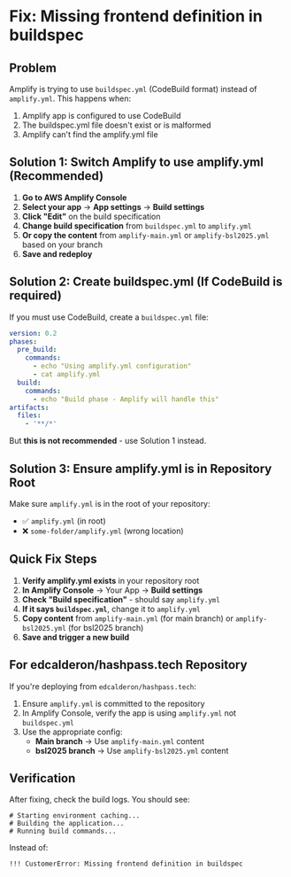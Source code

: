 # Fix: Missing frontend definition in buildspec

## Problem
Amplify is trying to use `buildspec.yml` (CodeBuild format) instead of `amplify.yml`. This happens when:
1. Amplify app is configured to use CodeBuild
2. The buildspec.yml file doesn't exist or is malformed
3. Amplify can't find the amplify.yml file

## Solution 1: Switch Amplify to use amplify.yml (Recommended)

1. **Go to AWS Amplify Console**
2. **Select your app** → **App settings** → **Build settings**
3. **Click "Edit"** on the build specification
4. **Change build specification** from `buildspec.yml` to `amplify.yml`
5. **Or copy the content** from `amplify-main.yml` or `amplify-bsl2025.yml` based on your branch
6. **Save and redeploy**

## Solution 2: Create buildspec.yml (If CodeBuild is required)

If you must use CodeBuild, create a `buildspec.yml` file:

```yaml
version: 0.2
phases:
  pre_build:
    commands:
      - echo "Using amplify.yml configuration"
      - cat amplify.yml
  build:
    commands:
      - echo "Build phase - Amplify will handle this"
artifacts:
  files:
    - '**/*'
```

But **this is not recommended** - use Solution 1 instead.

## Solution 3: Ensure amplify.yml is in Repository Root

Make sure `amplify.yml` is in the root of your repository:
- ✅ `amplify.yml` (in root)
- ❌ `some-folder/amplify.yml` (wrong location)

## Quick Fix Steps

1. **Verify amplify.yml exists** in your repository root
2. **In Amplify Console** → Your App → **Build settings**
3. **Check "Build specification"** - should say `amplify.yml`
4. **If it says `buildspec.yml`**, change it to `amplify.yml`
5. **Copy content** from `amplify-main.yml` (for main branch) or `amplify-bsl2025.yml` (for bsl2025 branch)
6. **Save and trigger a new build**

## For edcalderon/hashpass.tech Repository

If you're deploying from `edcalderon/hashpass.tech`:

1. Ensure `amplify.yml` is committed to the repository
2. In Amplify Console, verify the app is using `amplify.yml` not `buildspec.yml`
3. Use the appropriate config:
   - **Main branch** → Use `amplify-main.yml` content
   - **bsl2025 branch** → Use `amplify-bsl2025.yml` content

## Verification

After fixing, check the build logs. You should see:
```
# Starting environment caching...
# Building the application...
# Running build commands...
```

Instead of:
```
!!! CustomerError: Missing frontend definition in buildspec
```

